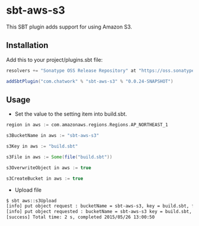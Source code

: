 # sbt-aws-s3

This SBT plugin adds support for using Amazon S3.

## Installation

Add this to your project/plugins.sbt file:

```scala
resolvers += "Sonatype OSS Release Repository" at "https://oss.sonatype.org/content/repositories/releases/"

addSbtPlugin("com.chatwork" % "sbt-aws-s3" % "0.0.24-SNAPSHOT")
```

## Usage

- Set the value to the setting item into build.sbt.

```scala
region in aws := com.amazonaws.regions.Regions.AP_NORTHEAST_1

s3BucketName in aws := "sbt-aws-s3"

s3Key in aws := "build.sbt"

s3File in aws := Some(file("build.sbt"))

s3OverwriteObject in aws := true

s3CreateBucket in aws := true
```

- Upload file

```sh
$ sbt aws::s3Upload
[info] put object request : bucketName = sbt-aws-s3, key = build.sbt, file = build.sbt, overwrite = true, createBucket = true
[info] put object requested : bucketName = sbt-aws-s3 key = build.sbt, url = https://sbt-aws-s3.s3-ap-northeast-1.amazonaws.com/build.sbt
[success] Total time: 2 s, completed 2015/05/26 13:00:50
```

